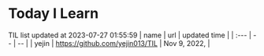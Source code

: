 # Today I Learn 
TIL list updated at 2023-07-27 01:55:59
| name | url | updated time |
| :--- | -- | -- |
| yejin | https://github.com/yejin013/TIL | Nov 9, 2022,  |
